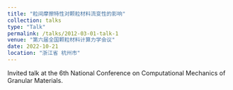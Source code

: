 ```yaml
---
title: "粒间摩擦特性对颗粒材料流变性的影响"
collection: talks
type: "Talk"
permalink: /talks/2012-03-01-talk-1
venue: "第六届全国颗粒材料计算力学会议"
date: 2022-10-21
location: "浙江省 杭州市"
---
```


Invited talk at the 6th National Conference on Computational Mechanics of Granular Materials.
